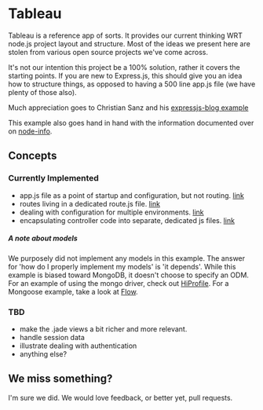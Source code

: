 # Tableau

Tableau is a reference app of sorts.  It provides our current thinking WRT node.js project layout and structure.  Most of the ideas we present here are stolen from various open source projects we've come across.  

It's not our intention this project be a 100% solution, rather it covers the starting points.  If you are new to Express.js, this should give you an idea how to structure things, as opposed to having a 500 line app.js file (we have plenty of those also).

Much appreciation goes to Christian Sanz and his [expressjs-blog example](https://github.com/csanz/expressjs-blog)

This example also goes hand in hand with the information documented over on [node-info](https://github.com/EAAppFoundry/Node-Info).

## Concepts

### Currently Implemented
* app.js file as a point of startup and configuration, but not routing. [link](https://github.com/EAAppFoundry/tableau/blob/master/app.js)
* routes living in a dedicated route.js file. [link](https://github.com/EAAppFoundry/tableau/blob/master/routes.js)
* dealing with configuration for multiple environments. [link](https://github.com/EAAppFoundry/tableau/blob/master/config/config.js)
* encapsulating controller code into separate, dedicated js files. [link](https://github.com/EAAppFoundry/tableau/blob/master/controllers/site.js)
##### A note about models
We purposely did not implement any models in this example.  The answer for 'how do I properly implement my models' is 'it depends'.  While this example is biased toward MongoDB, it doesn't choose to specify an ODM.  For an example of using the mongo driver, check out [HiProfile](https://bitbucket.org/EATurner/hiprofile).  For a Mongoose example, take a look at [Flow](https://bitbucket.org/EATurner/flow).

### TBD
* make the .jade views a bit richer and more relevant.
* handle session data
* illustrate dealing with authentication
* anything else?

## We miss something?
I'm sure we did.  We would love feedback, or better yet, pull requests.  